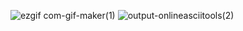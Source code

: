 
![ezgif com-gif-maker(1)](https://user-images.githubusercontent.com/91146114/134745070-d6775f72-4c63-4351-b019-c125cb4cf07a.gif)
![output-onlineasciitools(2)](https://user-images.githubusercontent.com/91146114/134746077-3fbfa0f7-9f32-448d-acb0-5633028aca03.png)
